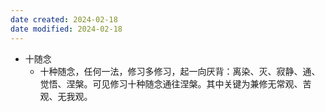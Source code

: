 ```yaml
---
date created: 2024-02-18
date modified: 2024-02-18
---
```

- 十随念
    - 十种随念，任何一法，修习多修习，起一向厌背：离染、灭、寂静、通、觉悟、涅槃。可见修习十种随念通往涅槃。其中关键为兼修无常观、苦观、无我观。
